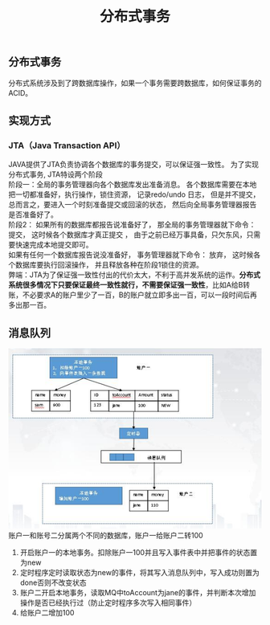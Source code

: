﻿---
layout: post
title: 分布式事务
tags:
- transaction
- MQ
categories: micro-services
description: 分布式事务
---
## 分布式事务
分布式系统涉及到了跨数据库操作，如果一个事务需要跨数据库，如何保证事务的ACID。

<!-- more -->

## 实现方式
### JTA（Java Transaction API）  
JAVA提供了JTA负责协调各个数据库的事务提交，可以保证强一致性。 为了实现分布式事务, JTA特设两个阶段  
阶段一：全局的事务管理器向各个数据库发出准备消息。 各个数据库需要在本地把一切都准备好，执行操作，锁住资源， 记录redo/undo 日志， 但是并不提交， 总而言之，要进入一个时刻准备提交或回滚的状态， 然后向全局事务管理器报告是否准备好了。  
阶段2： 如果所有的数据库都报告说准备好了， 那全局的事务管理器就下命令： 提交， 这时候各个数据库才真正提交 ， 由于之前已经万事具备，只欠东风，只需要快速完成本地提交即可。  
如果有任何一个数据库报告说没准备好， 事务管理器就下命令： 放弃， 这时候各个数据库要执行回滚操作， 并且释放各种在阶段1锁住的资源。  
弊端：JTA为了保证强一致性付出的代价太大，不利于高并发系统的运作。**分布式系统很多情况下只要保证最终一致性就行，不需要保证强一致性**，比如A给B转账，不必要求A的账户里少了一百，B的账户就立即多出一百，可以一段时间后再多出那一百。


## 消息队列  
![mq+定时器](\assets\img\distributedTransaction.jpg)
账户一和账号二分属两个不同的数据库，账户一给账户二转100  
1. 开启账户一的本地事务。扣除账户一100并且写入事件表中并把事件的状态置为new  
2. 定时程序定时读取状态为new的事件，将其写入消息队列中，写入成功则置为done否则不改变状态  
3. 账户二开启本地事务，读取MQ中toAccount为jane的事件，并判断本次增加操作是否已经执行过（防止定时程序多次写入相同事件）
4. 给账户二增加100


